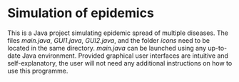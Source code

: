 # Simulation of epidemics

This is a Java project simulating epidemic spread of multiple diseases. The files _main.java_, _GUI1.java_, _GUI2.java_, and the folder _icons_ need to be located in the same directory. _main.java_ can be launched using any up-to-date Java environment. Provided graphical user interfaces are intuitive and self-explanatory, the user will not need any additional instructions on how to use this programme.
